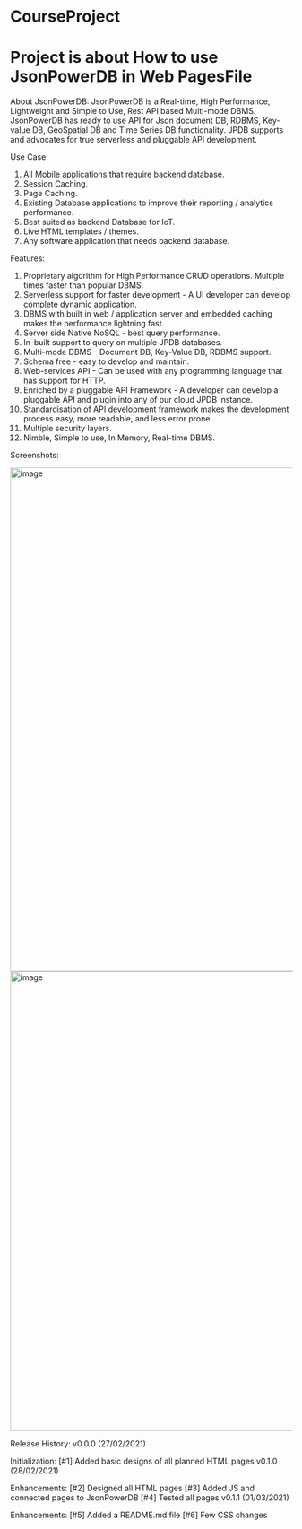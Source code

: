 # CourseProject
# Project is about How to use JsonPowerDB in Web PagesFile 

About JsonPowerDB:
JsonPowerDB is a Real-time, High Performance, Lightweight and Simple to Use, Rest API based Multi-mode DBMS. JsonPowerDB has ready to use API for Json document DB, RDBMS, Key-value DB, GeoSpatial DB and Time Series DB functionality. JPDB supports and advocates for true serverless and pluggable API development.

Use Case:
1. All Mobile applications that require backend database.
2. Session Caching.
3. Page Caching.
4. Existing Database applications to improve their reporting / analytics performance.
5. Best suited as backend Database for IoT.
6. Live HTML templates / themes.
7. Any software application that needs backend database.

Features:
1. Proprietary algorithm for High Performance CRUD operations. Multiple times faster than popular DBMS.
2. Serverless support for faster development - A UI developer can develop complete dynamic application.
3. DBMS with built in web / application server and embedded caching makes the performance lightning fast.
4. Server side Native NoSQL - best query performance.
5. In-built support to query on multiple JPDB databases.
6. Multi-mode DBMS - Document DB, Key-Value DB, RDBMS support.
7. Schema free - easy to develop and maintain.
8. Web-services API - Can be used with any programming language that has support for HTTP.
9. Enriched by a pluggable API Framework - A developer can develop a pluggable API and plugin into any of our cloud JPDB instance.
10. Standardisation of API development framework makes the development process easy, more readable, and less error prone.
11. Multiple security layers.
12. Nimble, Simple to use, In Memory, Real-time DBMS.

Screenshots:

<img width="899" alt="image" src="https://user-images.githubusercontent.com/69675852/164981849-5b8581cf-dab6-4992-ae1c-467ab9e817e3.png">

<img width="820" alt="image" src="https://user-images.githubusercontent.com/69675852/164981875-a8fa7eae-21cf-4920-9de5-7bfac4982214.png">


Release History:
v0.0.0 (27/02/2021)

Initialization:
[#1] Added basic designs of all planned HTML pages
v0.1.0 (28/02/2021)

Enhancements:
[#2] Designed all HTML pages
[#3] Added JS and connected pages to JsonPowerDB
[#4] Tested all pages
v0.1.1 (01/03/2021)

Enhancements:
[#5] Added a README.md file
[#6] Few CSS changes
